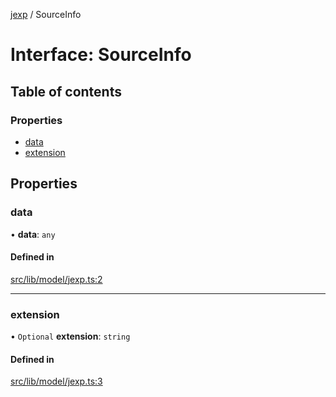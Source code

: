 [jexp](../README.md) / SourceInfo

# Interface: SourceInfo

## Table of contents

### Properties

- [data](SourceInfo.md#data)
- [extension](SourceInfo.md#extension)

## Properties

### data

• **data**: `any`

#### Defined in

[src/lib/model/jexp.ts:2](https://github.com/data7expressions/jexp/blob/9a0ddccfae49b01240ac2c1bb2864417b46df207/src/lib/model/jexp.ts#L2)

___

### extension

• `Optional` **extension**: `string`

#### Defined in

[src/lib/model/jexp.ts:3](https://github.com/data7expressions/jexp/blob/9a0ddccfae49b01240ac2c1bb2864417b46df207/src/lib/model/jexp.ts#L3)
